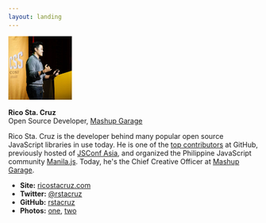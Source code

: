 ```yaml
---
layout: landing
---
```


<a href='images/picture3.jpg'><img src='images/picture3.jpg' width='128'></a>

**Rico Sta. Cruz**<br>
Open Source Developer, [Mashup Garage]

Rico Sta. Cruz is the developer behind many popular open source 
JavaScript libraries in use today. He is one of the [top contributors] at 
GitHub, previously hosted of [JSConf Asia], and organized the Philippine 
JavaScript community [Manila.js]. Today, he's the Chief Creative Officer at [Mashup Garage].

* __Site:__ [ricostacruz.com]
* __Twitter:__ [@rstacruz](https://twitter.com/rstacruz)
* __GitHub:__ [rstacruz](https://github.com/rstacruz)
* __Photos:__ [one](images/picture3.jpg), [two](images/picture2.png)

[top contributors]: http://git.io/top
[ricostacruz.com]: http://ricostacruz.com
[Manila.js]: http://manilajs.com
[Nadarei]: http://nadarei.co
[JSConf Asia]: http://2013.jsconf.asia
[Mashup Garage]: http://www.mashupgarage.com
